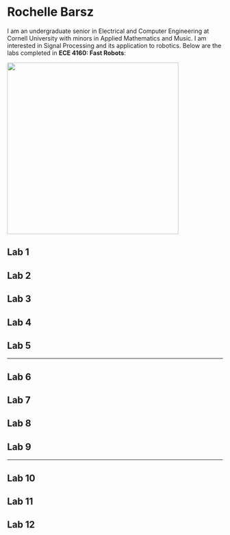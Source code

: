 # Rochelle Barsz

I am an undergraduate senior in Electrical and Computer Engineering at Cornell University with minors in Applied Mathematics and Music. I am interested in Signal Processing and its application to robotics. Below are the labs completed in **ECE 4160: Fast Robots**:

<img src="/FastRobotsSP23/assets/images/pfp.png" class="center" style="height: 400px;"/>
<!-- ![Picture of Me](/FastRobotsSP23/assets/images/pfp.png "Me!") -->


## Lab 1
## Lab 2
## Lab 3
## Lab 4
## Lab 5
---
## Lab 6
## Lab 7
## Lab 8
## Lab 9
---
## Lab 10
## Lab 11
## Lab 12